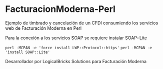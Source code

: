FacturacionModerna-Perl
=======================

Ejemplo de timbrado y cancelación de un CFDI consumiendo los servicios web de Facturación Moderna en Perl

Para la conexión a los servicios SOAP se requiere instalar SOAP::Lite

`perl -MCPAN -e 'force install LWP::Protocol::https'`
`perl -MCPAN -e 'install SOAP::Lite'`

Desarrollador por LogicalBricks Solutions
para Facturación Moderna

